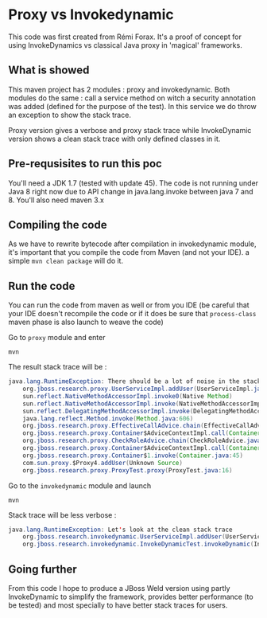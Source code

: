 Proxy vs Invokedynamic
=======

This code was first created from Rémi Forax. It's a proof of concept for using InvokeDynamics vs classical Java proxy in 'magical'
frameworks.

What is showed
-------------

This maven project has 2 modules : proxy and invokedynamic. Both modules do the same : call a service method on witch a security annotation was added (defined for the purpose of the test).
In this service we do throw an exception to show the stack trace.

Proxy version gives a verbose and proxy stack trace while InvokeDynamic version shows a clean stack trace with only defined
classes in it.

Pre-requsisites to run this poc
-------------

You'll need a JDK 1.7 (tested with update 45). The code is not running under Java 8 right now due to API change in java.lang.invoke between java 7 and 8.
You'll also need maven 3.x

Compiling the code
----------

As we have to rewrite bytecode after compilation in invokedynamic module, it's important that you compile the code from Maven (and not your IDE). a
simple `mvn clean package` will do it.

Run the code
----------

You can run the code from maven as well or from you IDE (be careful that your IDE doesn't recompile the code or if it does be sure that `process-class` maven phase is also launch to weave the code)

Go to `proxy` module and enter

`mvn`

The result stack trace will be :

```java
java.lang.RuntimeException: There should be a lot of noise in the stacktrace
    org.jboss.research.proxy.UserServiceImpl.addUser(UserServiceImpl.java:8)
    sun.reflect.NativeMethodAccessorImpl.invoke0(Native Method)
    sun.reflect.NativeMethodAccessorImpl.invoke(NativeMethodAccessorImpl.java:57)
    sun.reflect.DelegatingMethodAccessorImpl.invoke(DelegatingMethodAccessorImpl.java:43)
    java.lang.reflect.Method.invoke(Method.java:606)
    org.jboss.research.proxy.EffectiveCallAdvice.chain(EffectiveCallAdvice.java:15)
    org.jboss.research.proxy.Container$AdviceContextImpl.call(Container.java:26)
    org.jboss.research.proxy.CheckRoleAdvice.chain(CheckRoleAdvice.java:19)
    org.jboss.research.proxy.Container$AdviceContextImpl.call(Container.java:26)
    org.jboss.research.proxy.Container$1.invoke(Container.java:45)
    com.sun.proxy.$Proxy4.addUser(Unknown Source)
    org.jboss.research.proxy.ProxyTest.proxy(ProxyTest.java:16)
```

Go to the `invokedynamic` module and launch

`mvn`

Stack trace will be less verbose :

```java
java.lang.RuntimeException: Let's look at the clean stack trace
    org.jboss.research.invokedynamic.UserServiceImpl.addUser(UserServiceImpl.java:15)
    org.jboss.research.invokedynamic.InvokeDynamicTest.invokeDynamic(InvokeDynamicTest.java:44)
```

Going further
---------

From this code I hope to produce a JBoss Weld version using partly InvokeDynamic to simplify the framework,
provides better performance (to be tested) and most specially to have better stack traces for users.
